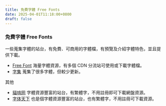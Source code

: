 ```yaml
---
title: 免費字體 Free Fonts
date: 2025-04-01T11:18:00+0800
draft: false
---
```


### 免費字體 Free Fonts

一些蒐集字體的站台，有免費、可商用的字體檔，有預覽及介紹字體特色，並且提供下載。
- [Free Font](//free-font.vercel.app/)
  海量字體資源，有多個 CDN 分流站可使用或下載字體檔。
- [字集](//wordshub.github.io/free-font/)
  蒐集了很多字體，但較少更新。
  
其他
- [貓啃网](//www.maoken.com/)
  字體資源豐富的站台，有繁體字，不用註冊即可下載網盤資源。
- [字体天下](//www.fonts.net.cn/)
  也是個字體資源豐富的站台，也有繁體字，不用註冊可下載資源。
